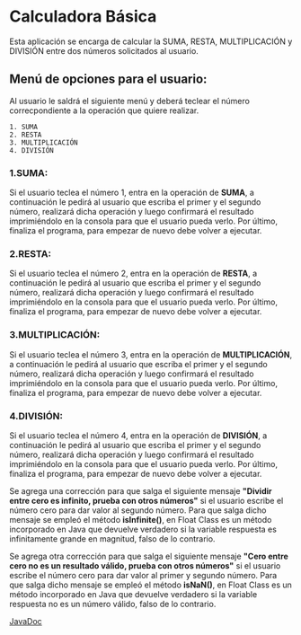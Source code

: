 # Calculadora Básica
Esta aplicación se encarga de calcular la SUMA, RESTA, MULTIPLICACIÓN y DIVISIÓN entre dos números solicitados al usuario.

## Menú de opciones para el usuario:
Al usuario le saldrá el siguiente menú y deberá teclear el número correcpondiente a la operación que quiere realizar.

    1. SUMA
    2. RESTA
    3. MULTIPLICACIÓN
    4. DIVISIÓN

### 1.SUMA:
Si el usuario teclea el número 1, entra en la operación de **SUMA**, a continuación le pedirá al usuario que escriba el primer y el segundo número, realizará dicha operación y luego confirmará el resultado imprimiéndolo en la consola para que el usuario pueda verlo. Por último, finaliza el programa, para empezar de nuevo debe volver a ejecutar.

### 2.RESTA:
Si el usuario teclea el número 2, entra en la operación de **RESTA**, a continuación le pedirá al usuario que escriba el primer y el segundo número, realizará dicha operación y luego confirmará el resultado imprimiéndolo en la consola para que el usuario pueda verlo. Por último, finaliza el programa, para empezar de nuevo debe volver a ejecutar.

### 3.MULTIPLICACIÓN:
Si el usuario teclea el número 3, entra en la operación de **MULTIPLICACIÓN**, a continuación le pedirá al usuario que escriba el primer y el segundo número, realizará dicha operación y luego confirmará el resultado imprimiéndolo en la consola para que el usuario pueda verlo. Por último, finaliza el programa, para empezar de nuevo debe volver a ejecutar.

### 4.DIVISIÓN:
Si el usuario teclea el número 4, entra en la operación de **DIVISIÓN**, a continuación le pedirá al usuario que escriba el primer y el segundo número, realizará dicha operación y luego confirmará el resultado imprimiéndolo en la consola para que el usuario pueda verlo. Por último, finaliza el programa, para empezar de nuevo debe volver a ejecutar.

Se agrega una corrección para que salga el siguiente mensaje **"Dividir entre cero es infinito, prueba con otros números"** si el usuario escribe el número cero para dar valor al segundo número. Para que salga dicho mensaje se empleó el método **isInfinite()**, en Float Class es un método incorporado en Java que devuelve verdadero si la variable respuesta es infinitamente grande en magnitud, falso de lo contrario.

Se agrega otra corrección para que salga el siguiente mensaje **"Cero entre cero no es un resultado válido, prueba con otros números"** si el usuario escribe el número cero para dar valor al primer y segundo número. Para que salga dicho mensaje se empleó el método **isNaN()**, en Float Class es un método incorporado en Java que devuelve verdadero si la variable respuesta no es un número válido, falso de lo contrario.

[JavaDoc](https://acasella03.github.io/libreriaCalculadora/)